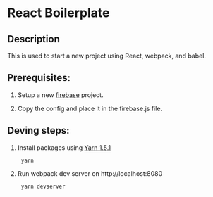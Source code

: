 # React Boilerplate

## Description
This is used to start a new project using React, webpack, and babel.


## Prerequisites:

1. Setup a new [firebase](https://console.firebase.google.com/) project.

2. Copy the config and place it in the firebase.js file.

## Deving steps:

1. Install packages using [Yarn 1.5.1](https://github.com/yarnpkg/yarn/releases/tag/v1.5.1)

        yarn

2. Run webpack dev server on http://localhost:8080
        
        yarn devserver